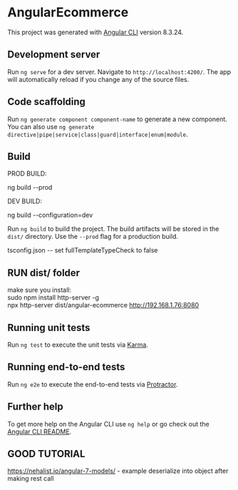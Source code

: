 # AngularEcommerce

This project was generated with [Angular CLI](https://github.com/angular/angular-cli) version 8.3.24.

## Development server

Run `ng serve` for a dev server. Navigate to `http://localhost:4200/`. The app will automatically reload if you change any of the source files.

## Code scaffolding

Run `ng generate component component-name` to generate a new component. You can also use `ng generate directive|pipe|service|class|guard|interface|enum|module`.

## Build
PROD BUILD: 

ng build --prod

DEV BUILD:

ng build --configuration=dev

Run `ng build` to build the project. The build artifacts will be stored in the `dist/` directory. Use the `--prod` flag for a production build.

tsconfig.json -- set fullTemplateTypeCheck to false

## RUN dist/ folder
make sure you install:<br>
sudo npm install http-server -g <br>
npx http-server dist/angular-ecommerce
http://192.168.1.76:8080

## Running unit tests

Run `ng test` to execute the unit tests via [Karma](https://karma-runner.github.io).

## Running end-to-end tests

Run `ng e2e` to execute the end-to-end tests via [Protractor](http://www.protractortest.org/).

## Further help

To get more help on the Angular CLI use `ng help` or go check out the [Angular CLI README](https://github.com/angular/angular-cli/blob/master/README.md).


## GOOD TUTORIAL
https://nehalist.io/angular-7-models/ - example deserialize into object after making rest call 